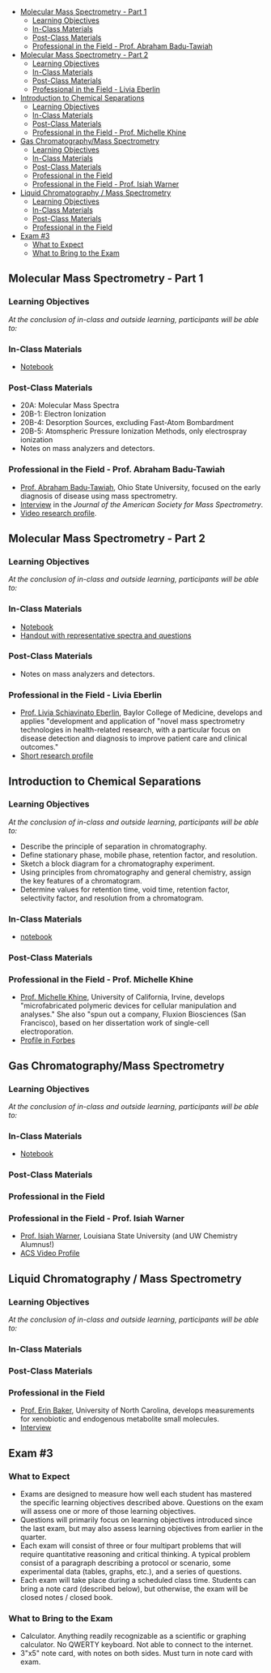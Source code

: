 - [Molecular Mass Spectrometry - Part 1](#molecular-mass-spectrometry---part-1)
  - [Learning Objectives](#learning-objectives)
  - [In-Class Materials](#in-class-materials)
  - [Post-Class Materials](#post-class-materials)
  - [Professional in the Field - Prof. Abraham Badu-Tawiah](#professional-in-the-field---prof-abraham-badu-tawiah)
- [Molecular Mass Spectrometry - Part 2](#molecular-mass-spectrometry---part-2)
  - [Learning Objectives](#learning-objectives-1)
  - [In-Class Materials](#in-class-materials-1)
  - [Post-Class Materials](#post-class-materials-1)
  - [Professional in the Field - Livia Eberlin](#professional-in-the-field---livia-eberlin)
- [Introduction to Chemical Separations](#introduction-to-chemical-separations)
  - [Learning Objectives](#learning-objectives-2)
  - [In-Class Materials](#in-class-materials-2)
  - [Post-Class Materials](#post-class-materials-2)
  - [Professional in the Field - Prof. Michelle Khine](#professional-in-the-field---prof-michelle-khine)
- [Gas Chromatography/Mass Spectrometry](#gas-chromatographymass-spectrometry)
  - [Learning Objectives](#learning-objectives-3)
  - [In-Class Materials](#in-class-materials-3)
  - [Post-Class Materials](#post-class-materials-3)
  - [Professional in the Field](#professional-in-the-field)
  - [Professional in the Field - Prof. Isiah Warner](#professional-in-the-field---prof-isiah-warner)
- [Liquid Chromatography / Mass Spectrometry](#liquid-chromatography--mass-spectrometry)
  - [Learning Objectives](#learning-objectives-4)
  - [In-Class Materials](#in-class-materials-4)
  - [Post-Class Materials](#post-class-materials-4)
  - [Professional in the Field](#professional-in-the-field-1)
- [Exam #3](#exam-3)
  - [What to Expect](#what-to-expect)
  - [What to Bring to the Exam](#what-to-bring-to-the-exam)

## Molecular Mass Spectrometry - Part 1
### Learning Objectives
*At the conclusion of in-class and outside learning, participants will be able to:*
### In-Class Materials
- [Notebook](https://github.com/mfbush/instrumental-analysis/blob/main/notebooks/mass-spectrometry.ipynb)
### Post-Class Materials
- 20A: Molecular Mass Spectra
- 20B-1: Electron Ionization
- 20B-4: Desorption Sources, excluding Fast-Atom Bombardment
- 20B-5: Atomspheric Pressure Ionization Methods, only electrospray ionization
- Notes on mass analyzers and detectors.
### Professional in the Field - Prof. Abraham Badu-Tawiah
- [Prof. Abraham Badu-Tawiah](https://research.cbc.osu.edu/badu-tawiah.1/people/abraham-badu-tawiah/), Ohio State University, focused on the early diagnosis of disease using mass spectrometry.
- [Interview](http://www.asms.org/docs/default-source/jasms/faces-of-ms_april-2018.pdf?sfvrsn=2) in the *Journal of the American Society for Mass Spectrometry*.
- [Video research profile](https://youtu.be/NG2vdK-UTxU?si=j0TYttRxCsb6-1mC). 

## Molecular Mass Spectrometry - Part 2
### Learning Objectives
*At the conclusion of in-class and outside learning, participants will be able to:*
### In-Class Materials
- [Notebook](https://github.com/mfbush/instrumental-analysis/blob/main/notebooks/mass-spectrometry.ipynb)
- [Handout with representative spectra and questions](https://canvas.uw.edu/courses/1778379/files/folder/resources-in-class?preview=131294362)
### Post-Class Materials
- Notes on mass analyzers and detectors.
### Professional in the Field - Livia Eberlin
- [Prof. Livia Schiavinato Eberlin](https://www.bcm.edu/people-search/livia-eberlin-20756), Baylor College of Medicine, develops and applies "development and application of "novel mass spectrometry technologies in health-related research, with a particular focus on disease detection and diagnosis to improve patient care and clinical outcomes."
- [Short research profile](https://theanalyticalscientist.com/business-education/leading-by-example)

## Introduction to Chemical Separations
### Learning Objectives
*At the conclusion of in-class and outside learning, participants will be able to:*
- Describe the principle of separation in chromatography.
- Define stationary phase, mobile phase, retention factor, and resolution.
- Sketch a block diagram for a chromatography experiment.
- Using principles from chromatography and general chemistry, assign the key features of a chromatogram.
- Determine values for retention time, void time, retention factor, selectivity factor, and resolution from a chromatogram.
### In-Class Materials
- [notebook](https://github.com/mfbush/instrumental-analysis/blob/main/notebooks/chromatography-introduction.ipynb)
### Post-Class Materials
### Professional in the Field - Prof. Michelle Khine
- [Prof. Michelle Khine](https://engineering.uci.edu/users/michelle-khine), University of California, Irvine, develops "microfabricated polymeric devices for cellular manipulation and analyses." She also "spun out a company, Fluxion Biosciences (San Francisco), based on her dissertation work of single-cell electroporation.
- [Profile in Forbes](https://www.forbes.com/sites/sallypercy/2018/03/22/scientist-and-innovator-dr-michelle-khine-growing-up-nobody-thought-i-was-smart/?sh=b35ef1164eed)

## Gas Chromatography/Mass Spectrometry
### Learning Objectives
*At the conclusion of in-class and outside learning, participants will be able to:*
### In-Class Materials
- [Notebook](https://github.com/mfbush/instrumental-analysis/blob/main/notebooks/gcms.ipynb)
### Post-Class Materials
### Professional in the Field
### Professional in the Field - Prof. Isiah Warner
- [Prof. Isiah Warner](https://faculty.lsu.edu/iwarner/), Louisiana State University (and UW Chemistry Alumnus!) 
- [ACS Video Profile](https://youtu.be/AFUmN__aHCE?si=t4vDgVLy2NZ8np8w)

## Liquid Chromatography / Mass Spectrometry
### Learning Objectives
*At the conclusion of in-class and outside learning, participants will be able to:*
### In-Class Materials
### Post-Class Materials
### Professional in the Field
- [Prof. Erin Baker](https://chem.unc.edu/faculty/baker-erin/), University of North Carolina, develops measurements for xenobiotic and endogenous metabolite small molecules.
- [Interview](https://youtu.be/Gm363wP1Zgs?si=OKYsj_iTEfN7TSkE) 

## Exam #3
### What to Expect
- Exams are designed to measure how well each student has mastered the specific learning objectives described above. Questions on the exam will assess one or more of those learning objectives.
- Questions will primarily focus on learning objectives introduced since the last exam, but may also assess learning objectives from earlier in the quarter.
- Each exam will consist of three or four multipart problems that will require quantitative reasoning and critical thinking. A typical problem consist of a paragraph describing a protocol or scenario, some experimental data (tables, graphs, etc.), and a series of questions. 
- Each exam will take place during a scheduled class time. Students can bring a note card (described below), but otherwise, the exam will be closed notes / closed book.
### What to Bring to the Exam
- Calculator. Anything readily recognizable as a scientific or graphing calculator. No QWERTY keyboard. Not able to connect to the internet.
- 3"x5" note card, with notes on both sides. Must turn in note card with exam.

